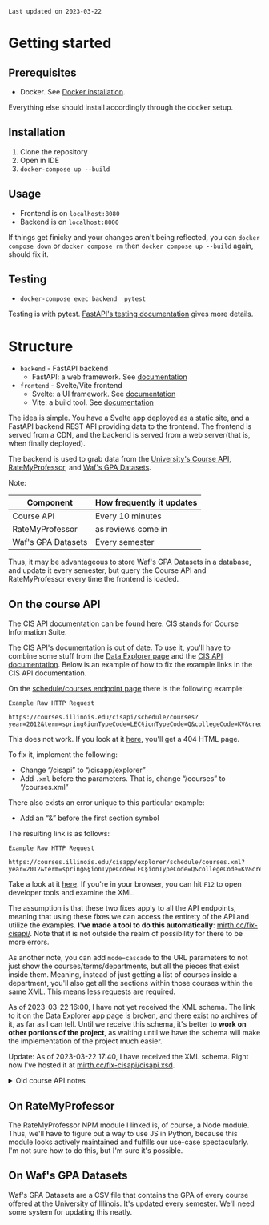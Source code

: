 `Last updated on 2023-03-22`

# Getting started

## Prerequisites

- Docker. See [Docker installation](https://docs.docker.com/install/).

Everything else should install accordingly through the docker setup.

## Installation

1. Clone the repository
2. Open in IDE
3. `docker-compose up --build`

## Usage

- Frontend is on `localhost:8080`
- Backend is on `localhost:8000`

If things get finicky and your changes aren't being reflected, you can `docker compose down` or `docker compose rm` then `docker compose up --build` again, should fix it.

## Testing

- `docker-compose exec backend  pytest`

Testing is with pytest. [FastAPI's testing documentation](https://fastapi.tiangolo.com/tutorial/testing/) gives more details.

# Structure

- `backend` - FastAPI backend
  - FastAPI: a web framework. See [documentation](https://fastapi.tiangolo.com/)
- `frontend` - Svelte/Vite frontend
  - Svelte: a UI framework. See [documentation](https://svelte.dev/docs)
  - Vite: a build tool. See [documentation](https://vitejs.dev/guide/)

The idea is simple. You have a Svelte app deployed as a static site, and a FastAPI backend REST API providing data to the frontend. The frontend is served from a CDN, and the backend is served from a web server(that is, when finally deployed).

The backend is used to grab data from the [University's Course API](https://courses.illinois.edu/cisdocs/api), [RateMyProfessor](https://www.npmjs.com/package/@mtucourses/rate-my-professors), and [Waf's GPA Datasets](https://github.com/wadefagen/datasets). 

Note:

| Component | How frequently it updates |
| --- | --- |
| Course API | Every 10 minutes |
| RateMyProfessor | as reviews come in |
| Waf's GPA Datasets | Every semester |

Thus, it may be advantageous to store Waf's GPA Datasets in a database, and update it every semester, but query the Course API and RateMyProfessor every time the frontend is loaded.

## On the course API

The CIS API documentation can be found [here](https://courses.illinois.edu/cisdocs/). CIS stands for Course Information Suite. 

The CIS API's documentation is out of date. To use it, you'll have to combine some stuff from the [Data Explorer page](https://courses.illinois.edu/cisdocs/explorer) and the [CIS API documentation](https://courses.illinois.edu/cisdocs/api). Below is an example of how to fix the example links in the CIS API documentation.

On the [schedule/courses endpoint page](https://courses.illinois.edu/cisdocs/api/GET/schedule/courses) there is the following example:

```
Example Raw HTTP Request

https://courses.illinois.edu/cisapi/schedule/courses?year=2012&term=spring§ionTypeCode=LEC§ionTypeCode=Q&collegeCode=KV&creditHours=3&subject=CHEM&sessionId=1&gened=NAT&qp=atomic+structure
```

This does not work. If you look at it [here](https://courses.illinois.edu/cisapi/schedule/courses?year=2012&term=spring§ionTypeCode=LEC§ionTypeCode=Q&collegeCode=KV&creditHours=3&subject=CHEM&sessionId=1&gened=NAT&qp=atomic+structure), you'll get a 404 HTML page. 

To fix it, implement the following:

- Change “/cisapi” to “/cisapp/explorer”
- Add `.xml` before the parameters. That is, change “/courses” to “/courses.xml”

There also exists an error unique to this particular example:

- Add an “&” before the first section symbol

The resulting link is as follows:

```
Example Raw HTTP Request

https://courses.illinois.edu/cisapp/explorer/schedule/courses.xml?year=2012&term=spring&§ionTypeCode=LEC§ionTypeCode=Q&collegeCode=KV&creditHours=3&subject=CHEM&sessionId=1&gened=NAT&qp=atomic+structure
```

Take a look at it [here](https://courses.illinois.edu/cisapp/explorer/schedule/courses.xml?year=2012&term=spring&§ionTypeCode=LEC§ionTypeCode=Q&collegeCode=KV&creditHours=3&subject=CHEM&sessionId=1&gened=NAT&qp=atomic+structure). If you're in your browser, you can hit `F12` to open developer tools and examine the XML.

The assumption is that these two fixes apply to all the API endpoints, meaning that using these fixes we can access the entirety of the API and utilize the examples. **I've made a tool to do this automatically**: [mirth.cc/fix-cisapi/](https://mirth.cc/fix-cisapi). Note that it is not outside the realm of possibility for there to be more errors.

As another note, you can add `mode=cascade` to the URL parameters to not just show the courses/terms/departments, but all the pieces that exist inside them. Meaning, instead of just getting a list of courses inside a department, you'll also get all the sections within those courses within the same XML. This means less requests are required.

As of 2023-03-22 16:00, I have not yet received the XML schema. The link to it on the Data Explorer app page is broken, and there exist no archives of it, as far as I can tell. Until we receive this schema, it's better to **work on other portions of the project**, as waiting until we have the schema will make the implementation of the project much easier.

Update: As of 2023-03-22 17:40, I have received the XML schema. Right now I've hosted it  at [mirth.cc/fix-cisapi/cisapi.xsd](https://mirth.cc/fix-cisapi/cisapi.xsd).

<details>

<summary> Old course API notes </summary>

There's a reason the course API only shows up in, like, two places on the entirety of GitHub. It's not exactly the easiest-to-use thing. Here are some things to note:

The documentation will tel you to use the `cisapi` URL. Ignore it. So, wherever you'd have `courses.illinois.edu/cisapi`, use `courses.illinois.edu` instead.

You'll have to programatically find the information you need within the XML response. The documentation is not very helpful in this regard. Use a REST client like Thunder, Postman, or Insomnia to see what the response looks like, and parse it accordingly. It may be advantageous to use a library that makes parsing XML easier.

</details>

## On RateMyProfessor
The RateMyProfessor NPM module I linked is, of course, a Node module. Thus, we'll have to figure out a way to use JS in Python, because this module looks actively maintained and fulfills our use-case spectacularly. I'm not sure how to do this, but I'm sure it's possible.

## On Waf's GPA Datasets
Waf's GPA Datasets are a CSV file that contains the GPA of every course offered at the University of Illinois. It's updated every semester. We'll need some system for updating this neatly.
